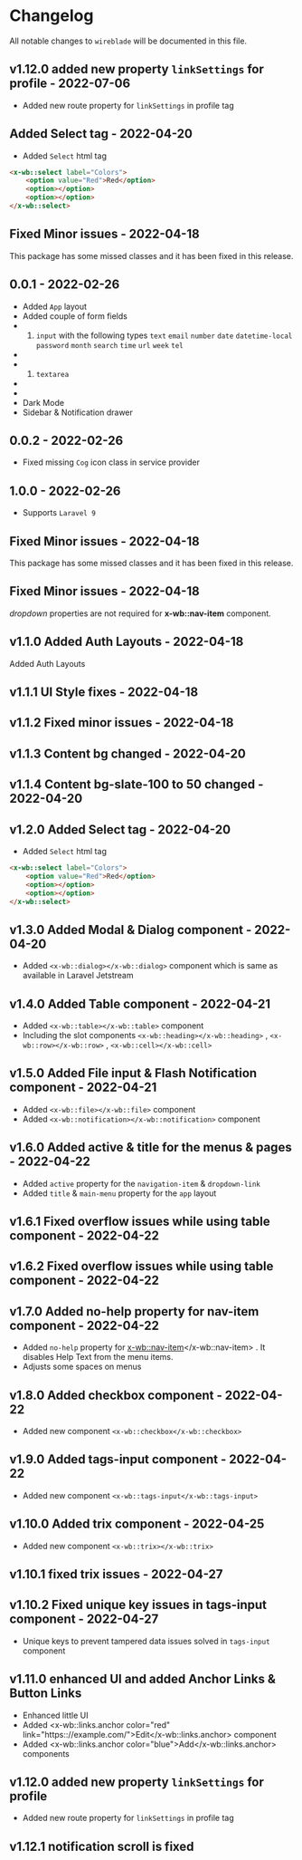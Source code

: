 # Changelog

All notable changes to `wireblade` will be documented in this file.

## v1.12.0 added new property `linkSettings` for profile - 2022-07-06

-   Added new route property for `linkSettings` in profile tag

## Added Select tag - 2022-04-20

-   Added `Select` html tag

```html
<x-wb::select label="Colors">
    <option value="Red">Red</option>
    <option></option>
    <option></option>
</x-wb::select>
```

## Fixed Minor issues - 2022-04-18

This package has some missed classes and it has been fixed in this release.

## 0.0.1 - 2022-02-26

-   Added `App` layout
-   Added couple of form fields
-   1. `input` with the following types `text` `email` `number` `date` `datetime-local` `password` `month` `search` `time` `url` `week` `tel`
-
-   1. `textarea`
-
-
-   Dark Mode
-   Sidebar & Notification drawer

## 0.0.2 - 2022-02-26

-   Fixed missing `Cog` icon class in service provider

## 1.0.0 - 2022-02-26

-   Supports `Laravel 9`

## Fixed Minor issues - 2022-04-18

This package has some missed classes and it has been fixed in this release.

## Fixed Minor issues - 2022-04-18

_dropdown_ properties are not required for **x-wb::nav-item** component.

## v1.1.0 Added Auth Layouts - 2022-04-18

Added Auth Layouts

## v1.1.1 UI Style fixes - 2022-04-18

## v1.1.2 Fixed minor issues - 2022-04-18

## v1.1.3 Content bg changed - 2022-04-20

## v1.1.4 Content bg-slate-100 to 50 changed - 2022-04-20

## v1.2.0 Added Select tag - 2022-04-20

-   Added `Select` html tag

```html
<x-wb::select label="Colors">
    <option value="Red">Red</option>
    <option></option>
    <option></option>
</x-wb::select>
```

## v1.3.0 Added Modal & Dialog component - 2022-04-20

-   Added `<x-wb::dialog></x-wb::dialog>` component which is same as available in Laravel Jetstream

## v1.4.0 Added Table component - 2022-04-21

-   Added `<x-wb::table></x-wb::table>` component
-   Including the slot components `<x-wb::heading></x-wb::heading>` , `<x-wb::row></x-wb::row>` , `<x-wb::cell></x-wb::cell>`

## v1.5.0 Added File input & Flash Notification component - 2022-04-21

-   Added `<x-wb::file></x-wb::file>` component
-   Added `<x-wb::notification></x-wb::notification>` component

## v1.6.0 Added active & title for the menus & pages - 2022-04-22

-   Added `active` property for the `navigation-item` & `dropdown-link`
-   Added `title` & `main-menu` property for the `app` layout

## v1.6.1 Fixed overflow issues while using table component - 2022-04-22

## v1.6.2 Fixed overflow issues while using table component - 2022-04-22

## v1.7.0 Added no-help property for nav-item component - 2022-04-22

-   Added `no-help` property for [x-wb::nav-item](x-wb::nav-item)</x-wb::nav-item> . It disables Help Text from the menu items.
-   Adjusts some spaces on menus

## v1.8.0 Added checkbox component - 2022-04-22

-   Added new component `<x-wb::checkbox</x-wb::checkbox>`

## v1.9.0 Added tags-input component - 2022-04-22

-   Added new component `<x-wb::tags-input</x-wb::tags-input>`

## v1.10.0 Added trix component - 2022-04-25

-   Added new component `<x-wb::trix></x-wb::trix>`

## v1.10.1 fixed trix issues - 2022-04-27

## v1.10.2 Fixed unique key issues in tags-input component - 2022-04-27

-   Unique keys to prevent tampered data issues solved in `tags-input` component

## v1.11.0 enhanced UI and added Anchor Links & Button Links

-   Enhanced little UI
-   Added <x-wb::links.anchor color="red" link="https:://example.com/">Edit</x-wb::links.anchor> component
-   Added <x-wb::links.anchor color="blue">Add</x-wb::links.anchor> components

## v1.12.0 added new property `linkSettings` for profile

-   Added new route property for `linkSettings` in profile tag

## v1.12.1 notification scroll is fixed
